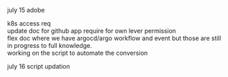 july 15 adobe

k8s access req <br>
update doc for github app require for own lever permission<br>
flex doc where we have argocd/argo workflow and event but those are still in progress to full knowledge.<br>
working on the script to automate the conversion<br>

july 16
script updation<br>



